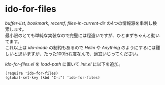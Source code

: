 # ido-for-files

*buffer-list*, *bookmark*, *recentf*, *files-in-current-dir* の4つの情報源を串刺し検索します。  
最小限のとても単純な実装なので完璧には程遠いですが、ひとまずちゃんと動いてます。  
これ以上は *ido-mode* の制約もあるので *Helm* や *Anything* のようにするには難しいと思いますが、たった100行程度なんで、適宜いじってください。  

*ido-for-files.el* を *load-path* に置いて *init.el* に以下を追加。
```emacs-lisp
(require 'ido-for-files)
(global-set-key (kbd "C-:") 'ido-for-files)
```